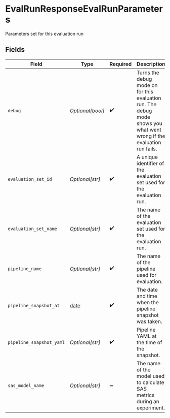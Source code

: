 # EvalRunResponseEvalRunParameters

Parameters set for this evaluation run


## Fields

| Field                                                                                                                  | Type                                                                                                                   | Required                                                                                                               | Description                                                                                                            |
| ---------------------------------------------------------------------------------------------------------------------- | ---------------------------------------------------------------------------------------------------------------------- | ---------------------------------------------------------------------------------------------------------------------- | ---------------------------------------------------------------------------------------------------------------------- |
| `debug`                                                                                                                | *Optional[bool]*                                                                                                       | :heavy_check_mark:                                                                                                     | Turns the debug mode on for this evaluation run. The debug mode shows you what went wrong if the evaluation run fails. |
| `evaluation_set_id`                                                                                                    | *Optional[str]*                                                                                                        | :heavy_check_mark:                                                                                                     | A unique identifier of the evaluation set used for the evaluation run.                                                 |
| `evaluation_set_name`                                                                                                  | *Optional[str]*                                                                                                        | :heavy_check_mark:                                                                                                     | The name of the evaluation set used for the evaluation run.                                                            |
| `pipeline_name`                                                                                                        | *Optional[str]*                                                                                                        | :heavy_check_mark:                                                                                                     | The name of the pipeline used for evaluation.                                                                          |
| `pipeline_snapshot_at`                                                                                                 | [date](https://docs.python.org/3/library/datetime.html#date-objects)                                                   | :heavy_check_mark:                                                                                                     | The date and time when the pipeline snapshot was taken.                                                                |
| `pipeline_snapshot_yaml`                                                                                               | *Optional[str]*                                                                                                        | :heavy_check_mark:                                                                                                     | Pipeline YAML at the time of the snapshot.                                                                             |
| `sas_model_name`                                                                                                       | *Optional[str]*                                                                                                        | :heavy_minus_sign:                                                                                                     | The name of the model used to calculate SAS metrics during an experiment.                                              |